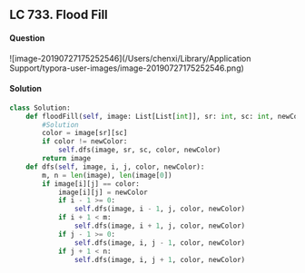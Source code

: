 ## LC 733. Flood Fill

#### Question

![image-20190727175252546](/Users/chenxi/Library/Application Support/typora-user-images/image-20190727175252546.png)



#### Solution

```python
class Solution:
    def floodFill(self, image: List[List[int]], sr: int, sc: int, newColor: int) -> List[List[int]]:
        #Solution
        color = image[sr][sc]
        if color != newColor:
            self.dfs(image, sr, sc, color, newColor)
        return image
    def dfs(self, image, i, j, color, newColor):
        m, n = len(image), len(image[0])
        if image[i][j] == color:
            image[i][j] = newColor
            if i - 1 >= 0:
                self.dfs(image, i - 1, j, color, newColor)
            if i + 1 < m:
                self.dfs(image, i + 1, j, color, newColor)
            if j - 1 >= 0:
                self.dfs(image, i, j - 1, color, newColor)
            if j + 1 < n:
                self.dfs(image, i, j + 1, color, newColor)
```

